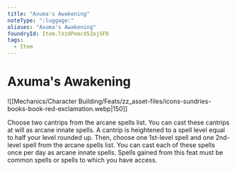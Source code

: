 ```yaml
---
title: "Axuma's Awakening"
noteType: ":luggage:"
aliases: "Axuma's Awakening"
foundryId: Item.lVzdPemcd5ZejSFD
tags:
  - Item
---
```


# Axuma's Awakening
![[Mechanics/Character Building/Feats/zz_asset-files/icons-sundries-books-book-red-exclamation.webp|150]]

Choose two cantrips from the arcane spells list. You can cast these cantrips at will as arcane innate spells. A cantrip is heightened to a spell level equal to half your level rounded up. Then, choose one 1st-level spell and one 2nd-level spell from the arcane spells list. You can cast each of these spells once per day as arcane innate spells. Spells gained from this feat must be common spells or spells to which you have access.
